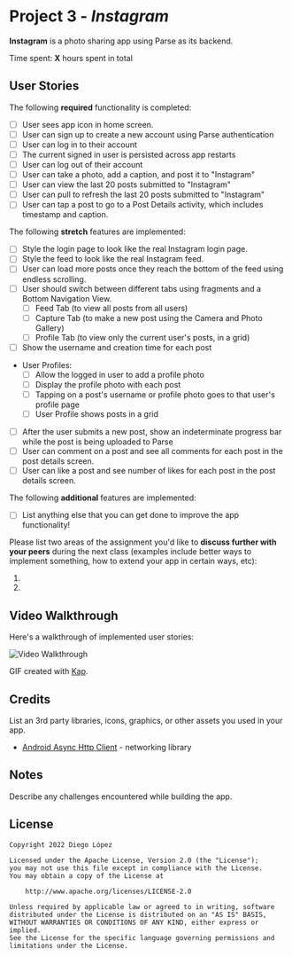 # Project 3 - *Instagram*

**Instagram** is a photo sharing app using Parse as its backend.

Time spent: **X** hours spent in total

## User Stories

The following **required** functionality is completed:

- [ ] User sees app icon in home screen.
- [ ] User can sign up to create a new account using Parse authentication
- [ ] User can log in to their account
- [ ] The current signed in user is persisted across app restarts
- [ ] User can log out of their account
- [ ] User can take a photo, add a caption, and post it to "Instagram"
- [ ] User can view the last 20 posts submitted to "Instagram"
- [ ] User can pull to refresh the last 20 posts submitted to "Instagram"
- [ ] User can tap a post to go to a Post Details activity, which includes timestamp and caption.

The following **stretch** features are implemented:

- [ ] Style the login page to look like the real Instagram login page.
- [ ] Style the feed to look like the real Instagram feed.
- [ ] User can load more posts once they reach the bottom of the feed using endless scrolling.
- [ ] User should switch between different tabs using fragments and a Bottom Navigation View.
    - [ ] Feed Tab (to view all posts from all users)
    - [ ] Capture Tab (to make a new post using the Camera and Photo Gallery)
    - [ ] Profile Tab (to view only the current user's posts, in a grid)
- [ ] Show the username and creation time for each post
- User Profiles:
    - [ ] Allow the logged in user to add a profile photo
    - [ ] Display the profile photo with each post
    - [ ] Tapping on a post's username or profile photo goes to that user's profile page
    - [ ] User Profile shows posts in a grid
- [ ] After the user submits a new post, show an indeterminate progress bar while the post is being uploaded to Parse
- [ ] User can comment on a post and see all comments for each post in the post details screen.
- [ ] User can like a post and see number of likes for each post in the post details screen.

The following **additional** features are implemented:

- [ ] List anything else that you can get done to improve the app functionality!

Please list two areas of the assignment you'd like to **discuss further with your peers** during the next class (examples include better ways to implement something, how to extend your app in certain ways, etc):

1.
2.

## Video Walkthrough

Here's a walkthrough of implemented user stories:

<img src='http://i.imgur.com/link/to/your/gif/file.gif' title='Video Walkthrough' width='' alt='Video Walkthrough' />

GIF created with [Kap](https://getkap.co/).

## Credits

List an 3rd party libraries, icons, graphics, or other assets you used in your app.

- [Android Async Http Client](http://loopj.com/android-async-http/) - networking library


## Notes

Describe any challenges encountered while building the app.

## License

    Copyright 2022 Diego López

    Licensed under the Apache License, Version 2.0 (the "License");
    you may not use this file except in compliance with the License.
    You may obtain a copy of the License at

        http://www.apache.org/licenses/LICENSE-2.0

    Unless required by applicable law or agreed to in writing, software
    distributed under the License is distributed on an "AS IS" BASIS,
    WITHOUT WARRANTIES OR CONDITIONS OF ANY KIND, either express or implied.
    See the License for the specific language governing permissions and
    limitations under the License.